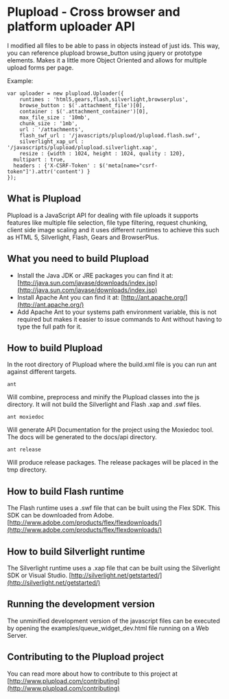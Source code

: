 Plupload - Cross browser and platform uploader API
===================================================

I modified all files to be able to pass in objects instead of just ids. This way, you can reference plupload browse_button using jquery or prototype elements. Makes it a little more Object Oriented and allows for multiple upload forms per page.

Example:

    var uploader = new plupload.Uploader({
    	runtimes : 'html5,gears,flash,silverlight,browserplus',
    	browse_button : $('.attachment_file')[0],
    	container : $('.attachment_container')[0],
    	max_file_size : '10mb',
    	chunk_size : '1mb',
    	url : '/attachments',
    	flash_swf_url : '/javascripts/plupload/plupload.flash.swf',
    	silverlight_xap_url : '/javascripts/plupload/plupload.silverlight.xap',
    	resize : {width : 1024, height : 1024, quality : 120},
      multipart : true,
      headers : {'X-CSRF-Token' : $('meta[name="csrf-token"]').attr('content') }
    });

What is Plupload
-----------------
Plupload is a JavaScript API for dealing with file uploads it supports features like multiple file selection, file type filtering,
request chunking, client side image scaling and it uses different runtimes to achieve this such as HTML 5, Silverlight, Flash, Gears and BrowserPlus.

What you need to build Plupload
-------------------------------
* Install the Java JDK or JRE packages you can find it at: [http://java.sun.com/javase/downloads/index.jsp](http://java.sun.com/javase/downloads/index.jsp)
* Install Apache Ant you can find it at: [http://ant.apache.org/](http://ant.apache.org/)
* Add Apache Ant to your systems path environment variable, this is not required but makes it easier to issue commands to Ant without having to type the full path for it.

How to build Plupload
----------------------

In the root directory of Plupload where the build.xml file is you can run ant against different targets.

`ant`

Will combine, preprocess and minify the Plupload classes into the js directory. It will not build the Silverlight and Flash .xap and .swf files.

`ant moxiedoc`

Will generate API Documentation for the project using the Moxiedoc tool. The docs will be generated to the docs/api directory.

`ant release`

Will produce release packages. The release packages will be placed in the tmp directory.

How to build Flash runtime
---------------------------
The Flash runtime uses a .swf file that can be built using the Flex SDK. This SDK can be downloaded from Adobe. [http://www.adobe.com/products/flex/flexdownloads/](http://www.adobe.com/products/flex/flexdownloads/)

How to build Silverlight runtime
---------------------------------
The Silverlight runtime uses a .xap file that can be built using the Silverlight SDK or Visual Studio. [http://silverlight.net/getstarted/](http://silverlight.net/getstarted/)

Running the development version
--------------------------------
The unminified development version of the javascript files can be executed by opening the examples/queue_widget_dev.html file running on a Web Server.

Contributing to the Plupload project
-------------------------------------
You can read more about how to contribute to this project at [http://www.plupload.com/contributing](http://www.plupload.com/contributing)
